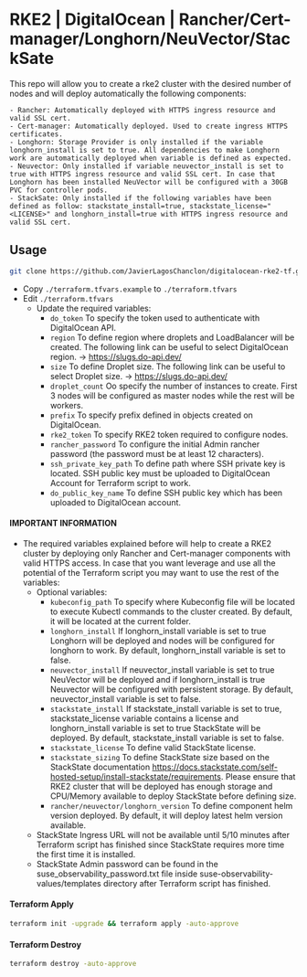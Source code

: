# RKE2 | DigitalOcean | Rancher/Cert-manager/Longhorn/NeuVector/StackSate

This repo will allow you to create a rke2 cluster with the desired number of nodes and will deploy automatically the following components:

    - Rancher: Automatically deployed with HTTPS ingress resource and valid SSL cert.
    - Cert-manager: Automatically deployed. Used to create ingress HTTPS certificates.
    - Longhorn: Storage Provider is only installed if the variable longhorn_install is set to true. All dependencies to make Longhorn work are automatically deployed when variable is defined as expected.
    - Neuvector: Only installed if variable neuvector_install is set to true with HTTPS ingress resource and valid SSL cert. In case that Longhorn has been installed NeuVector will be configured with a 30GB PVC for controller pods.
    - StackSate: Only installed if the following variables have been defined as follow: stackstate_install=true, stackstate_license="<LICENSE>" and longhorn_install=true with HTTPS ingress resource and valid SSL cert.
## Usage

```bash
git clone https://github.com/JavierLagosChanclon/digitalocean-rke2-tf.git
```

- Copy `./terraform.tfvars.example` to `./terraform.tfvars`
- Edit `./terraform.tfvars`
  - Update the required variables:
    -  `do_token` To specify the token used to authenticate with DigitalOcean API.
    -  `region` To define region where droplets and LoadBalancer will be created. The following link can be useful to select DigitalOcean region. -> https://slugs.do-api.dev/
    -  `size` To define Droplet size. The following link can be useful to select Droplet size. -> https://slugs.do-api.dev/
    -  `droplet_count` Oo specify the number of instances to create. First 3 nodes will be configured as master nodes while the rest will be workers.
    -  `prefix` To specify prefix defined in objects created on DigitalOcean.
    -  `rke2_token` To specify RKE2 token required to configure nodes.
    -  `rancher_password` To configure the initial Admin rancher password (the password must be at least 12 characters).
    -  `ssh_private_key_path` To define path where SSH private key is located. SSH public key must be uploaded to DigitalOcean Account for Terraform script to work.
    -  `do_public_key_name` To define SSH public key which has been uploaded to DigitalOcean account.
#### IMPORTANT INFORMATION

- The required variables explained before will help to create a RKE2 cluster by deploying only Rancher and Cert-manager components with valid HTTPS access. In case that you want leverage and use all the potential of the Terraform script you may want to use the rest of the variables:
  - Optional variables:
    - `kubeconfig_path` To specify where Kubeconfig file will be located to execute Kubectl commands to the cluster created. By default, it will be located at the current folder.
    - `longhorn_install` If longhorn_install variable is set to true Longhorn will be deployed and nodes will be configured for longhorn to work. By default, longhorn_install variable is set to false.
    - `neuvector_install` If neuvector_install variable is set to true NeuVector will be deployed and if longhorn_install is true Neuvector will be configured with persistent storage. By default, neuvector_install variable is set to false.
    - `stackstate_install` If stackstate_install variable is set to true, stackstate_license variable contains a license and longhorn_install variable is set to true StackState will be deployed. By default, stackstate_install variable is set to false.
    - `stackstate_license` To define valid StackState license.
    - `stackstate_sizing` To define StackState size based on the StackState documentation https://docs.stackstate.com/self-hosted-setup/install-stackstate/requirements. Please ensure that RKE2 cluster that will be deployed has enough storage and CPU/Memory available to deploy StackState before defining size.
    - `rancher/neuvector/longhorn_version` To define component helm version deployed. By default, it will deploy latest helm version available.
  - StackState Ingress URL will not be available until 5/10 minutes after Terraform script has finished since StackState requires more time the first time it is installed.
  - StackState Admin password can be found in the suse_observability_password.txt file inside suse-observability-values/templates directory after Terraform script has finished.
#### Terraform Apply

```bash
terraform init -upgrade && terraform apply -auto-approve
```

#### Terraform Destroy

```bash
terraform destroy -auto-approve
```

